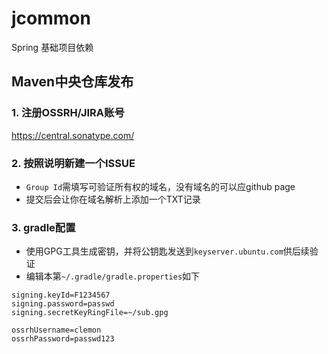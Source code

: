 # jcommon

Spring 基础项目依赖

## Maven中央仓库发布

### 1. 注册OSSRH/JIRA账号

https://central.sonatype.com/

### 2. 按照说明新建一个ISSUE

* `Group Id`需填写可验证所有权的域名，没有域名的可以应github page
* 提交后会让你在域名解析上添加一个TXT记录

### 3. gradle配置

* 使用GPG工具生成密钥，并将公钥匙发送到`keyserver.ubuntu.com`供后续验证
* 编辑本第`~/.gradle/gradle.properties`如下

```properties
signing.keyId=F1234567
signing.password=passwd
signing.secretKeyRingFile=~/sub.gpg

ossrhUsername=clemon
ossrhPassword=passwd123
```
